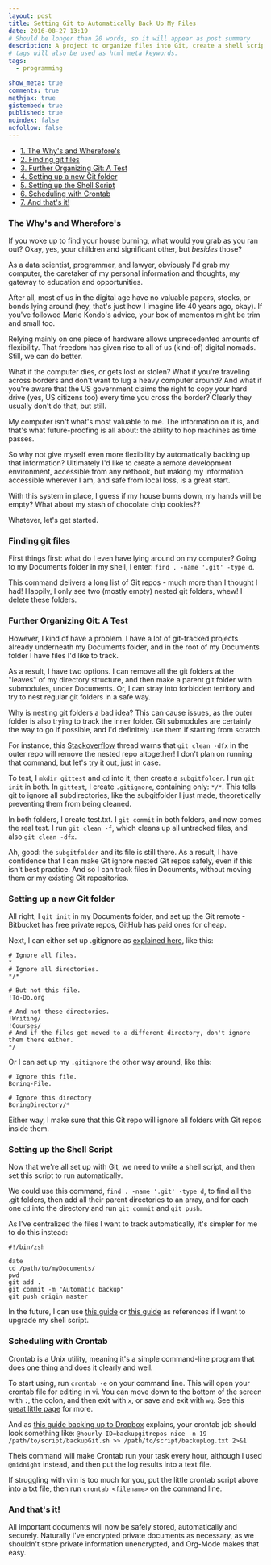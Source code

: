 ```yaml
---
layout: post
title: Setting Git to Automatically Back Up My Files
date: 2016-08-27 13:19
# Should be longer than 20 words, so it will appear as post summary
description: A project to organize files into Git, create a shell script to back them up, and make it run automatically.
# tags will also be used as html meta keywords.
tags:
  - programming

show_meta: true
comments: true
mathjax: true
gistembed: true
published: true
noindex: false
nofollow: false
---
```

<div id="table-of-contents">
<div id="text-table-of-contents">
<ul>
<li><a href="#orgheadline1">1. The Why's and Wherefore's</a></li>
<li><a href="#orgheadline2">2. Finding git files</a></li>
<li><a href="#orgheadline3">3. Further Organizing Git: A Test</a></li>
<li><a href="#orgheadline4">4. Setting up a new Git folder</a></li>
<li><a href="#orgheadline5">5. Setting up the Shell Script</a></li>
<li><a href="#orgheadline6">6. Scheduling with Crontab</a></li>
<li><a href="#orgheadline7">7. And that's it!</a></li>
</ul>
</div>
</div>


### The Why's and Wherefore's<a id="orgheadline1"></a>

If you woke up to find your house burning, what would you grab as you ran out?
Okay, yes, your children and significant other, but *besides* those?

As a data scientist, programmer, and lawyer, obviously I'd grab my computer, the
caretaker of my personal information and thoughts, my gateway to education and
opportunities.

After all, most of us in the digital age have no valuable papers,
stocks, or bonds lying around (hey, that's just how I imagine life 40 years ago,
okay). If you've followed Marie Kondo's advice, your box of mementos might be
trim and small too.

Relying mainly on one piece of hardware allows unprecedented amounts of
flexibility. That freedom has given rise to all of us (kind-of) digital nomads.
Still, we can do better.

What if the computer dies, or gets lost or stolen? What
if you're traveling across borders and don't want to lug a heavy computer
around? And what if you're aware that the US government claims the right to copy
your hard drive (yes, US citizens too) every time you cross the border? Clearly
they usually don't do that, but still.

My computer isn't what's most valuable to me. The information on it is, and
that's what future-proofing is all about: the ability to hop machines as time
passes. 

So why not give myself even more flexibility by automatically backing up that
information? Ultimately I'd like to create a remote development environment,
accessible from any netbook, but making my information accessible wherever I am,
and safe from local loss, is a great start.

With this system in place, I guess if my house burns down, my hands will be
empty? What about my stash of chocolate chip cookies??

Whatever, let's get started.

### Finding git files<a id="orgheadline2"></a>

First things first: what do I even have lying around on my computer? Going to my
Documents folder in my shell, I enter: `find . -name '.git' -type d`.

This command delivers a long list of Git repos - much more than I thought I had!
Happily, I only see two (mostly empty) nested git folders, whew! I delete these
folders.

### Further Organizing Git: A Test<a id="orgheadline3"></a>

However, I kind of have a problem. I have a lot of git-tracked projects already
underneath my Documents folder, and in the root of my Documents folder I have
files I'd like to track.

As a result, I have two options. I can remove all the git folders at the
"leaves" of my directory structure, and then make a parent git folder with
submodules, under Documents. Or, I can stray into forbidden territory and try to
nest regular git folders in a safe way.

Why is nesting git folders a bad idea?  This can cause issues, as the outer
folder is also trying to track the inner folder. Git submodules are certainly
the way to go if possible, and I'd definitely use them if starting from scratch.

For instance, this [Stackoverflow](http://stackoverflow.com/questions/10205438/can-i-have-a-nested-git-repo-inside-a-git-ignored-folder) thread warns that `git clean -dfx` in the outer
repo will remove the nested repo altogether! I don't plan on running that
command, but let's try it out, just in case.

To test, I `mkdir gittest` and `cd` into it, then create a `subgitfolder`. I run `git
init` in both. In `gittest`, I create `.gitignore`, containing only: `*/*`. This tells
git to ignore all subdirectories, like the subgitfolder I just made,
theoretically preventing them from being cleaned.

In both folders, I create test.txt. I `git commit` in both folders, and now comes
the real test. I run `git clean -f`, which cleans up all untracked files, and also
`git clean -dfx`.

Ah, good: the `subgitfolder` and its file is still there. As a result, I have
confidence that I can make Git ignore nested Git repos safely, even if this
isn't best practice. And so I can track files in Documents, without moving them
or my existing Git repositories.

### Setting up a new Git folder<a id="orgheadline4"></a>

All right, I `git init` in my Documents folder, and set up the Git remote -
Bitbucket has free private repos, GitHub has paid ones for cheap.

Next, I can either set up .gitignore as [explained here](http://stackoverflow.com/questions/987142/make-gitignore-ignore-everything-except-a-few-files), like this:

    # Ignore all files.
    *
    # Ignore all directories.
    */*
    
    # But not this file.
    !To-Do.org
    
    # And not these directories.
    !Writing/
    !Courses/
    # And if the files get moved to a different directory, don't ignore them there either.
    */

Or I can set up my `.gitignore` the other way around, like this:

    # Ignore this file.
    Boring-File.
    
    # Ignore this directory
    BoringDirectory/*

Either way, I make sure that this Git repo will ignore all folders with Git
repos inside them.

### Setting up the Shell Script<a id="orgheadline5"></a>

Now that we're all set up with Git, we need to write a shell script, and then
set this script to run automatically.

We could use this command, `find . -name '.git' -type d`, to find all the .git
folders, then add all their parent directories to an array, and for each one `cd`
into the directory and run `git commit` and `git push`. 

As I've centralized the files I want to track automatically, it's simpler for
me to do this instead:

    #!/bin/zsh
    
    date
    cd /path/to/myDocuments/
    pwd
    git add .
    git commit -m "Automatic backup"
    git push origin master

In the future, I can use [this guide](http://ptrbrtz.net/scheduled-automatic-local-backups-versioning-using-git-on-os-x/) or [this guide](http://www.michaelwnelson.com/2014/02/06/automatically-backup-git-with-cron/) as references if I want to
upgrade my shell script.

### Scheduling with Crontab<a id="orgheadline6"></a>

Crontab is a Unix utility, meaning it's a simple command-line program that does
one thing and does it clearly and well.

To start using, run `crontab -e` on your command line. This will open your crontab
file for editing in vi. You can move down to the bottom of the screen with `:`,
the colon, and then exit with `x`, or save and exit with `wq`. 
See this [great little page](https://corenominal.org/2016/05/12/howto-setup-a-crontab-file/) for more.

And as [this guide backing up to Dropbox](https://eothred.wordpress.com/2010/08/18/git-backup-with-dropbox/) explains, your crontab job should look something like:
`@hourly ID=backupgitrepos nice -n 19 /path/to/script/backupGit.sh >> /path/to/script/backupLog.txt 2>&1`

Theis command will make Crontab run your task every hour, although I used
`@midnight` instead, and then put the log results into a text file.

If struggling with vim is too much for you, put the little crontab script above
into a txt file, then run `crontab <filename>` on the command line.

### And that's it!<a id="orgheadline7"></a>

All important documents will now be safely stored, automatically and
securely. Naturally I've encrypted private documents as necessary, as we
shouldn't store private information unencrypted, and Org-Mode makes that easy.
